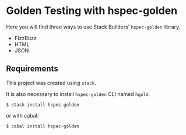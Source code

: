 # Golden Testing with hspec-golden

Here you will find three ways to use Stack Builders' `hspec-golden` library.

 - FizzBuzz
 - HTML
 - JSON

## Requirements

This project was created using `stack`. 

It is also necessary to install `hspec-golden` CLI named `hgold`.

```shell
$ stack install hspec-golden
```

or with cabal:

```shell
$ cabal install hspec-golden
```

